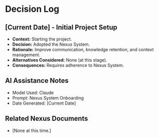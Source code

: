 # Decision Log

## [Current Date] - Initial Project Setup

- **Context:** Starting the project.
- **Decision:** Adopted the Nexus System.
- **Rationale:** Improve communication, knowledge retention, and context management.
- **Alternatives Considered:** None (at this stage).
- **Consequences:** Requires adherence to Nexus System.

## AI Assistance Notes
- Model Used: Claude
- Prompt: Nexus System Onboarding
- Date Generated: [Current Date]

## Related Nexus Documents
- [None at this time.]
